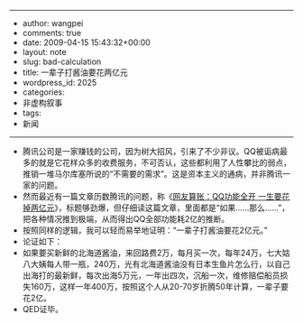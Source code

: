 - --
- author: wangpei
- comments: true
- date: 2009-04-15 15:43:32+00:00
- layout: note
- slug: bad-calculation
- title: 一辈子打酱油要花两亿元
- wordpress_id: 2025
- categories:
- 非虚构叙事
- tags:
- 新闻
- --
- 腾讯公司是一家赚钱的公司，因为树大招风，引来了不少非议。QQ被诟病最多的就是它花样众多的收费服务，不可否认，这些都利用了人性攀比的弱点，推销一堆马尔库塞所说的“不需要的需求”。这是资本主义的通病，并非腾讯一家的问题。
- 然而最近有一篇文章历数腾讯的问题，称《[网友算账：QQ功能全开 一生要花掉两亿元](http://city.hzrb.cn/system/2009/04/15/010023872.shtml)》，标题够劲爆，但仔细读这篇文章，里面都是“如果……那么……”，把各种情况推到极端，从而得出QQ全部功能耗2亿的推断。
- 按照同样的逻辑，我可以轻而易举地证明：“一辈子打酱油要花2亿元。”
- 论证如下：
- 如果要买新鲜的北海道酱油，来回路费2万，每月买一次，每年24万，七大姑八大姨每人带一瓶，240万，光有北海道酱油没有日本生鱼片怎么行，以自己出海打的最新鲜，每次出海5万元，一年出四次，沉船一次，维修赔偿船员损失160万，这样一年400万，按照这个人从20-70岁折腾50年计算，一辈子要花2亿。
- QED证毕。
